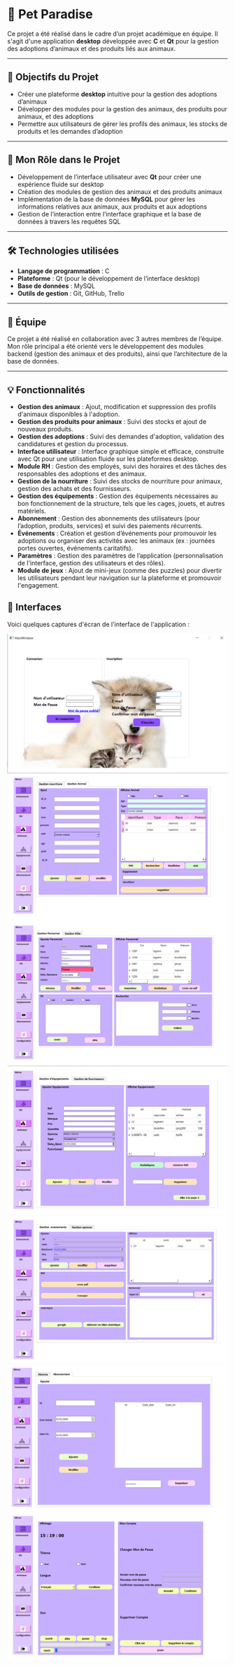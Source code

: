 # 🐾 Pet Paradise

Ce projet a été réalisé dans le cadre d’un projet académique en équipe. Il s'agit d'une application **desktop** développée avec **C** et **Qt** pour la gestion des adoptions d’animaux et des produits liés aux animaux.

---

## 🎯 Objectifs du Projet
- Créer une plateforme **desktop** intuitive pour la gestion des adoptions d’animaux
- Développer des modules pour la gestion des animaux, des produits pour animaux, et des adoptions
- Permettre aux utilisateurs de gérer les profils des animaux, les stocks de produits et les demandes d’adoption

---

## 🧠 Mon Rôle dans le Projet
- Développement de l’interface utilisateur avec **Qt** pour créer une expérience fluide sur desktop
- Création des modules de gestion des animaux et des produits animaux
- Implémentation de la base de données **MySQL** pour gérer les informations relatives aux animaux, aux produits et aux adoptions
- Gestion de l’interaction entre l’interface graphique et la base de données à travers les requêtes SQL

---

## 🛠️ Technologies utilisées
- **Langage de programmation** : C
- **Plateforme** : Qt (pour le développement de l’interface desktop)
- **Base de données** : MySQL
- **Outils de gestion** : Git, GitHub, Trello

---

## 👥 Équipe
Ce projet a été réalisé en collaboration avec 3 autres membres de l’équipe. Mon rôle principal a été orienté vers le développement des modules backend (gestion des animaux et des produits), ainsi que l’architecture de la base de données.

---

## 💡 Fonctionnalités
- **Gestion des animaux** : Ajout, modification et suppression des profils d'animaux disponibles à l'adoption.
- **Gestion des produits pour animaux** : Suivi des stocks et ajout de nouveaux produits.
- **Gestion des adoptions** : Suivi des demandes d'adoption, validation des candidatures et gestion du processus.
- **Interface utilisateur** : Interface graphique simple et efficace, construite avec Qt pour une utilisation fluide sur les plateformes desktop.
- **Module RH** : Gestion des employés, suivi des horaires et des tâches des responsables des adoptions et des animaux.
- **Gestion de la nourriture** : Suivi des stocks de nourriture pour animaux, gestion des achats et des fournisseurs.
- **Gestion des équipements** : Gestion des équipements nécessaires au bon fonctionnement de la structure, tels que les cages, jouets, et autres matériels.
- **Abonnement** : Gestion des abonnements des utilisateurs (pour l’adoption, produits, services) et suivi des paiements récurrents.
- **Événements** : Création et gestion d’événements pour promouvoir les adoptions ou organiser des activités avec les animaux (ex : journées portes ouvertes, événements caritatifs).
- **Paramètres** : Gestion des paramètres de l’application (personnalisation de l'interface, gestion des utilisateurs et des rôles).
- **Module de jeux** : Ajout de mini-jeux (comme des puzzles) pour divertir les utilisateurs pendant leur navigation sur la plateforme et promouvoir l'engagement.


## 📸 Interfaces

Voici quelques captures d'écran de l'interface de l'application :

![Interface principale](./images/interface_principale.PNG)
![Gestion des animaux](./images/gestion_animaux.PNG)
![Module RH](./images/module_rh.PNG)
![Gestion Equipement](./images/gestion_equipement.PNG)
![Gestion Evenement](./images/gestion_evenement.PNG)
![Gestion Abonnement](./images/gestion_abonnement.PNG)
![Gestion settings](./images/gestion_settings.PNG)


